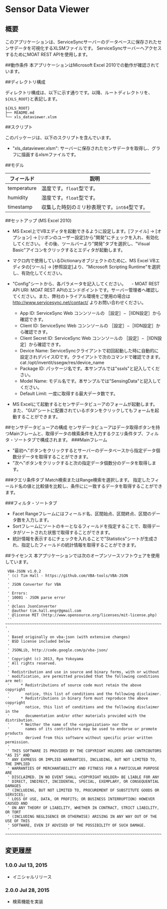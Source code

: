 Sensor Data Viewer 
========

## 概要

このアプリケーションは、ServiceSyncサーバーのデータベースに保存されたセンサデータを可視化するXLSMファイルです。
ServiceSyncサーバーへアクセスするためにMOAT REST APIを使用します。

##動作条件
本アプリケーションはMicrosoft Excel 2010での動作が確認されています。

##ディレクトリ構成

ディレクトリ構成は、以下に示す通りです。以降、ルートディレクトリを、`${XLS_ROOT}`と表記します。

```
${XLS_ROOT}
├── README.md
└── xls_dataviewer.xlsm 
```
##スクリプト

このパッケージは、以下のスクリプトを含んでいます。

- "xls_dataviewer.xlsm": サーバーに保存されたセンサデータを取得し、グラフに描画するxlsmファイルです。

##モデル

| フィールド | 説明 |
|---|---|
| temperature | 温度です。`float`型です。 |
| humidity | 湿度です。`float`型です。 |
| timestamp | 収集した時刻のミリ秒表現です。`int64`型です。 |

##セットアップ (MS Excel 2010)

- MS Excel上でVBエディタを起動できるように設定します。[ファイル] -> [オプション] -> [リボンのユーザー設定]から"開発"にチェックを入れ、有効化してください。
その後、ツールバーより"開発"タブを選択し、"Visual Basic"アイコンをクリックするとエディタが起動します。

- マクロ内で使用しているDictionaryオブジェクトのために、MS Excel VBエディタの[ツール] -> [参照設定]より、"Microsoft Scripting Runtime"を選択し、有効化してください。

- "Config"シートから、各パラメータを記入してください。
　- MOAT REST API URI: MOAT REST APIのエンドポイントです。サーバー管理者へ確認してください。また、弊社のトライアル環境をご使用の場合は http://www.servicesync.net/contact/ よりお問い合わせください。
  - App ID: ServiceSync Web コンンソールの ［設定］−［IIDN設定］から確認できす。
  - Client ID: ServiceSync Web コンンソールの ［設定］−［IIDN設定］から確認できす。
  - Client Secret ID: ServiceSync Web コンンソールの ［設定］−［IIDN設定］から確認できす。
  - Device Name: ServiceSyncクライアントで初回起動した時に自動的に設定されデバイスIDです。クライアントで次のコマンドで確認できます。　cat /opt/inventit/ssegw/res/device_name
  - Package ID: パッケージ名です。本サンプルでは"ssxls"と記入してください。
  - Model Name: モデル名です。本サンプルでは"SensingData"と記入してください。
  - Default Limit: 一度に取得する最大データ数です。

- MS Excelにて起動するとセンサデータビューアのフォームが起動します。
また、"GUI"シートに配置されているボタンをクリックしてもフォームを起動することができます。

##センサデータビューアの構成
センサデータビューアはデータ取得ボタンを持つMainフレームと、取得データの検索条件を入力するクエリ条件タブ、フィルタ・ソートタブで構成されます。
###Mainフレーム
- ”最初へ”ボタンをクリックするとサーバーのデータベースから指定データ個数分データを取得することができます。
- ”次へ”ボタンをクリックすると次の指定データ個数分のデータを取得します。

###クエリ条件タブ
Match検索またはRange検索を選択します。
指定したフィールド名の値と比較値を比較し、条件にに一致するデータを取得することができます。

###フィルタ・ソートタブ
- Facet Rangeフレームにはフィールド名、区間始点、区間終点、区間のデータ数を入力します。
- Sortフレームにソートのキーとなるフィールドを指定することで、取得データがソートされた状態で取得することができます。
- 統計情報を表示するにチェックを入れることで"Statistics"シートが生成され、指定したフィールドの統計情報を取得することができます。

##ライセンス
本アプリケーションでは次のオープンソースソフトウェアを使用しています。

````
 VBA-JSON v1.0.2
 ' (c) Tim Hall - https://github.com/VBA-tools/VBA-JSON
 '
 ' JSON Converter for VBA
 '
 ' Errors:
 ' 10001 - JSON parse error
 '
 ' @class JsonConverter
 ' @author tim.hall.engr@gmail.com
 ' @license MIT (http://www.opensource.org/licenses/mit-license.php)
 '' ~~~~~~~~~~~~~~~~~~~~~~~~~~~~~~~~~~~~~~~~~~~~~~~~~~~~~~~~~~~~~~~~~~~~~~ '
 '
 ' Based originally on vba-json (with extensive changes)
 ' BSD license included below
 '
 ' JSONLib, http://code.google.com/p/vba-json/
 '
 ' Copyright (c) 2013, Ryo Yokoyama
 ' All rights reserved.
 '
 ' Redistribution and use in source and binary forms, with or without
 ' modification, are permitted provided that the following conditions are met:
 '     * Redistributions of source code must retain the above copyright
 '       notice, this list of conditions and the following disclaimer.
 '     * Redistributions in binary form must reproduce the above copyright
 '       notice, this list of conditions and the following disclaimer in the
 '       documentation and/or other materials provided with the distribution.
 '     * Neither the name of the <organization> nor the
 '       names of its contributors may be used to endorse or promote products
 '       derived from this software without specific prior written permission.
 '
 ' THIS SOFTWARE IS PROVIDED BY THE COPYRIGHT HOLDERS AND CONTRIBUTORS "AS IS" AND
 ' ANY EXPRESS OR IMPLIED WARRANTIES, INCLUDING, BUT NOT LIMITED TO, THE IMPLIED
 ' WARRANTIES OF MERCHANTABILITY AND FITNESS FOR A PARTICULAR PURPOSE ARE
 ' DISCLAIMED. IN NO EVENT SHALL <COPYRIGHT HOLDER> BE LIABLE FOR ANY
 ' DIRECT, INDIRECT, INCIDENTAL, SPECIAL, EXEMPLARY, OR CONSEQUENTIAL DAMAGES
 ' (INCLUDING, BUT NOT LIMITED TO, PROCUREMENT OF SUBSTITUTE GOODS OR SERVICES;
 ' LOSS OF USE, DATA, OR PROFITS; OR BUSINESS INTERRUPTION) HOWEVER CAUSED AND
 ' ON ANY THEORY OF LIABILITY, WHETHER IN CONTRACT, STRICT LIABILITY, OR TORT
 ' (INCLUDING NEGLIGENCE OR OTHERWISE) ARISING IN ANY WAY OUT OF THE USE OF THIS
 ' SOFTWARE, EVEN IF ADVISED OF THE POSSIBILITY OF SUCH DAMAGE.
 ' ~~~~~~~~~~~~~~~~~~~~~~~~~~~~~~~~~~~~~~~~~~~~~~~~~~~~~~~~~~~~~~~~~~~~~~ 
````

## 変更履歴

### 1.0.0 Jul 13, 2015

- イニシャルリリース

### 2.0.0 Jul 28, 2015

- 検索機能を実装
